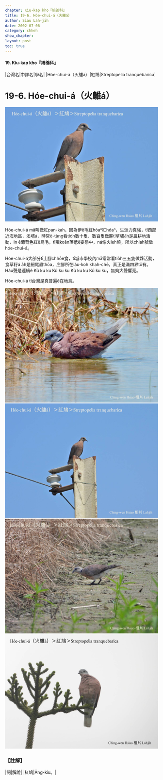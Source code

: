```yaml
---
chapter: Kiu-kap kho『鳩鴿科』
title: 19-6. Hóe-chui-á（火鵻á）
author: Siau Lah-jih
date: 2002-07-06
category: chheh
show_chapter: 
layout: post
toc: true
---
```


#### 19. Kiu-kap kho『鳩鴿科』


|台灣名|中譯名|學名|
|Hóe-chui-á（火鵻á）|紅鳩|Streptopelia tranquebarica|


# 19-6. Hóe-chui-á（火鵻á）


![](../too5/19/19-6-1.Hóe-chui-á.jpg)


Hóe-chui-á mā叫做紅pan-kah，因為伊ê毛紅hóaⁿ紅hóaⁿ，生湠力真強，tī西部近海地區，溪埔á，時常ē-tàng看tio̍h數十隻、數百隻做夥tī草埔a̍h是農耕地活動，in ê葡萄色紅ê鳥毛，tī飛koân落低ê姿態中，ná像火leh燒，所以chiah號做hóe-chui-á。

Hóe-chui-á大部分tī土腳chhōe食，tī城市學校內mā常常看tio̍h三五隻做夥活動，食草籽á a̍h是細尾蟲thōa，庄腳所在iáu-koh khah-chē，真正是滿四界tō有。Háu聲是連續ê Kû ku ku Kû ku ku Kû ku ku Kû ku ku，無夠大聲響亮。

Hóe-chui-á tī台灣是真普遍ê在地鳥。


![](../too5/19/19-6-2.Hóe-chui-á.jpg)
![](../too5/19/19-6-3.Hóe-chui-á.jpg)
![](../too5/19/19-6-4.Hóe-chui-á.jpg)
![](../too5/19/19-6-5.Hóe-chui-á.jpg)


### 【註解】

|詞|解說|
|紅鳩|Âng-kiu。|



